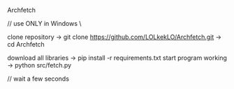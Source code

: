Archfetch

// use ONLY in Windows \\

clone repository -> git clone https://github.com/LOLkekLO/Archfetch.git
 -> cd Archfetch
 
download all libraries -> pip install -r requirements.txt
start program working -> python src/fetch.py

// wait a few seconds
